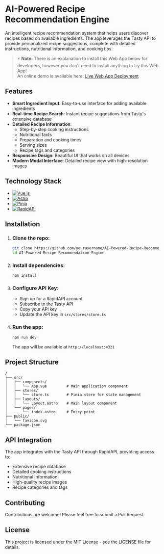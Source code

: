 # AI-Powered Recipe Recommendation Engine

An intelligent recipe recommendation system that helps users discover recipes based on available ingredients. The app leverages the Tasty API to provide personalized recipe suggestions, complete with detailed instructions, nutritional information, and cooking tips.

> ⚡ **Note:** There is an explanation to install this Web App below for developers, however you don't need to install anything to try this Web App!  
> An online demo is available here: [Live Web App Deployment](coming_soon)

## Features

- **Smart Ingredient Input**: Easy-to-use interface for adding available ingredients
- **Real-time Recipe Search**: Instant recipe suggestions from Tasty's extensive database
- **Detailed Recipe Information**: 
  - Step-by-step cooking instructions
  - Nutritional facts
  - Preparation and cooking times
  - Serving sizes
  - Recipe tags and categories
- **Responsive Design**: Beautiful UI that works on all devices
- **Modern Modal Interface**: Detailed recipe view with high-resolution images

## Technology Stack

- [![Vue.js](https://img.shields.io/badge/Vue.js-35495E?logo=vue.js&logoColor=4FC08D)](https://vuejs.org/)
- [![Astro](https://img.shields.io/badge/Astro-BC52EE?logo=astro&logoColor=white)](https://astro.build/)
- [![Pinia](https://img.shields.io/badge/Pinia-35495E?logo=vue.js&logoColor=4FC08D)](https://pinia.vuejs.org/)
- [![RapidAPI](https://img.shields.io/badge/RapidAPI-1D4371?logo=rapidapi&logoColor=white)](https://rapidapi.com/)
  
## Installation

1. ### Clone the repo:
    ```bash
    git clone https://github.com/yourusername/AI-Powered-Recipe-Recommendation-Engine.git
    cd AI-Powered-Recipe-Recommendation-Engine
    ```

2. ### Install dependencies:
    ```bash
    npm install
    ```

3. ### Configure API Key:
    - Sign up for a RapidAPI account
    - Subscribe to the Tasty API
    - Copy your API key
    - Update the API key in `src/stores/store.ts`

4. ### Run the app:
    ```bash
    npm run dev
    ```
    The app will be available at `http://localhost:4321`

## Project Structure

```text
/
├── src/
│   ├── components/
│   │   └── App.vue         # Main application component
│   ├── stores/
│   │   └── store.ts        # Pinia store for state management
│   ├── layouts/
│   │   └── Layout.astro    # Main layout component
│   └── pages/
│       └── index.astro     # Entry point
├── public/
│   └── favicon.svg
└── package.json
```

## API Integration

The app integrates with the Tasty API through RapidAPI, providing access to:
- Extensive recipe database
- Detailed cooking instructions
- Nutritional information
- High-quality recipe images
- Recipe categories and tags

## Contributing

Contributions are welcome! Please feel free to submit a Pull Request.

## License

This project is licensed under the MIT License - see the LICENSE file for details.
